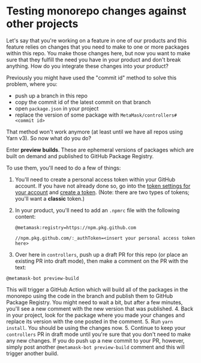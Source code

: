 # Testing monorepo changes against other projects

Let's say that you're working on a feature in one of our products and this feature relies on changes that you need to make to one or more packages within this repo. You make those changes here, but now you want to make sure that they fulfill the need you have in your product and don't break anything. How do you integrate these changes into your product?

Previously you might have used the "commit id" method to solve this problem, where you:

- push up a branch in this repo
- copy the commit id of the latest commit on that branch
- open `package.json` in your project
- replace the version of some package with `MetaMask/controllers#<commit id>`

That method won't work anymore (at least until we have all repos using Yarn v3). So now what do you do?

Enter **preview builds**. These are ephemeral versions of packages which are built on demand and published to GitHub Package Registry.

To use them, you'll need to do a few of things:

1. You'll need to create a personal access token within your GitHub account. If you have not already done so, go into the [token settings for your account](https://github.com/settings/tokens) and [create a token](https://docs.github.com/en/authentication/keeping-your-account-and-data-secure/creating-a-personal-access-token#creating-a-personal-access-token-classic). (Note: there are two types of tokens; you'll want a **classic** token.)
2. In your product, you'll need to add an `.npmrc` file with the following content:

   ```
   @metamask:registry=https://npm.pkg.github.com

   //npm.pkg.github.com/:_authToken=<insert your personal access token here>
   ```

3. Over here in `controllers`, push up a draft PR for this repo (or place an existing PR into draft mode), then make a comment on the PR with the text:

```
@metamask-bot preview-build
```

This will trigger a GitHub Action which will build all of the packages in the monorepo using the code in the branch and publish them to GitHub Package Registry. You might need to wait a bit, but after a few minutes, you'll see a new comment with the new version that was published. 4. Back in your project, look for the package where you made your changes and replace its version with the one posted in the comment. 5. Run `yarn install`. You should be using the changes now. 5. Continue to keep your `controllers` PR in draft mode until you're sure that you don't need to make any new changes. If you do push up a new commit to your PR, however, simply post another `@metamask-bot preview-build` comment and this will trigger another build.
